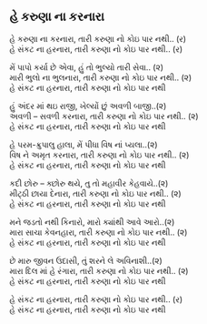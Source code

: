 ## હે કરુણા ના કરનારા

હે કરુણા ના કરનારા, તારી કરુણા નો કોઇ પાર નથી.. (ર)  
હે સંકટ ના હરનારા, તારી કરુણા નો કોઇ પાર નથી.. (ર)

મેં પાપો કર્યા છે એવા, હું તો ભુલ્યો તારી સેવા.. (૨)  
મારી ભુલો ના ભુલનારા, તારી કરુણા નો કોઇ પાર નથી.. (૨)  
હે સંકટ ના હરનારા, તારી કરુણા નો કોઇ પાર નથી

હું અંદર માં થઇ રાજી, ખેલ્યોં છું અવળી બાજી..(૨)  
અવળી – સવળી કરનારા, તારી કરુણા નો કોઇ પાર નથી.. (૨)  
હે સંકટ ના હરનારા, તારી કરુણા નો કોઇ પાર નથી

હે પરમ-ક્રુપાલુ હાલા, મેં પીધા વિષ નાં પ્યલા..(૨)  
વિષ ને અમૃત કરનારા, તારી કરુણા નો કોઇ પાર નથી.. (૨)  
હે સંકટ ના હરનારા, તારી કરુણા નો કોઇ પાર નથી

કદી છોરુ – ક્છોરુ થયે, તુ તો મહાવીર કેહવાયે..(૨)  
મીટ્ઠી છાયા દેનારા, તારી કરુણા નો કોઇ પાર નથી.. (૨)  
હે સંકટ ના હરનારા, તારી કરુણા નો કોઇ પાર નથી

મને જડતો નથી કિનારો, મારો ક્યાંથી આવે આરો..(૨)  
મારા સાચા કેવનહારા, તારી કરુણા નો કોઇ પાર નથી.. (૨)  
હે સંકટ ના હરનારા, તારી કરુણા નો કોઇ પાર નથી

છે મારુ જીવન ઉદાસી, તું શરને લે અવિનાશી..(૨)  
મારા દિલ માં હે રંગારા, તારી કરુણા નો કોઇ પાર નથી.. (૨)  
હે સંકટ ના હરનારા, તારી કરુણા નો કોઇ પાર નથી

હે સંકટ ના હરનારા, તારી કરુણા નો કોઇ પાર નથી.. (ર)  
હે સંકટ ના હરનારા, તારી કરુણા નો કોઇ પાર નથી

